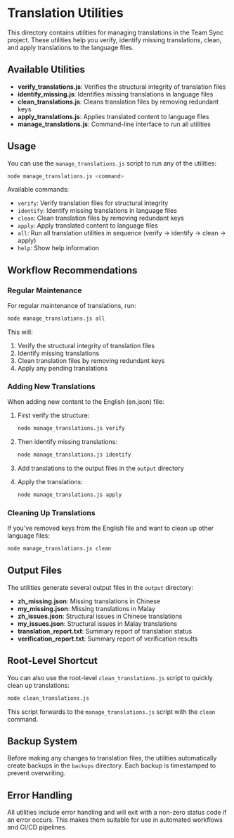# Translation Utilities

This directory contains utilities for managing translations in the Team Sync project. These utilities help you verify, identify missing translations, clean, and apply translations to the language files.

## Available Utilities

- **verify_translations.js**: Verifies the structural integrity of translation files
- **identify_missing.js**: Identifies missing translations in language files
- **clean_translations.js**: Cleans translation files by removing redundant keys
- **apply_translations.js**: Applies translated content to language files
- **manage_translations.js**: Command-line interface to run all utilities

## Usage

You can use the `manage_translations.js` script to run any of the utilities:

```bash
node manage_translations.js <command>
```

Available commands:

- `verify`: Verify translation files for structural integrity
- `identify`: Identify missing translations in language files
- `clean`: Clean translation files by removing redundant keys
- `apply`: Apply translated content to language files
- `all`: Run all translation utilities in sequence (verify → identify → clean → apply)
- `help`: Show help information

## Workflow Recommendations

### Regular Maintenance

For regular maintenance of translations, run:

```bash
node manage_translations.js all
```

This will:
1. Verify the structural integrity of translation files
2. Identify missing translations
3. Clean translation files by removing redundant keys
4. Apply any pending translations

### Adding New Translations

When adding new content to the English (en.json) file:

1. First verify the structure:
   ```bash
   node manage_translations.js verify
   ```

2. Then identify missing translations:
   ```bash
   node manage_translations.js identify
   ```

3. Add translations to the output files in the `output` directory

4. Apply the translations:
   ```bash
   node manage_translations.js apply
   ```

### Cleaning Up Translations

If you've removed keys from the English file and want to clean up other language files:

```bash
node manage_translations.js clean
```

## Output Files

The utilities generate several output files in the `output` directory:

- **zh_missing.json**: Missing translations in Chinese
- **my_missing.json**: Missing translations in Malay
- **zh_issues.json**: Structural issues in Chinese translations
- **my_issues.json**: Structural issues in Malay translations
- **translation_report.txt**: Summary report of translation status
- **verification_report.txt**: Summary report of verification results

## Root-Level Shortcut

You can also use the root-level `clean_translations.js` script to quickly clean up translations:

```bash
node clean_translations.js
```

This script forwards to the `manage_translations.js` script with the `clean` command.

## Backup System

Before making any changes to translation files, the utilities automatically create backups in the `backups` directory. Each backup is timestamped to prevent overwriting.

## Error Handling

All utilities include error handling and will exit with a non-zero status code if an error occurs. This makes them suitable for use in automated workflows and CI/CD pipelines. 